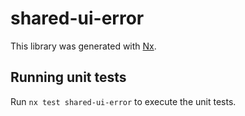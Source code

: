 # shared-ui-error

This library was generated with [Nx](https://nx.dev).

## Running unit tests

Run `nx test shared-ui-error` to execute the unit tests.
